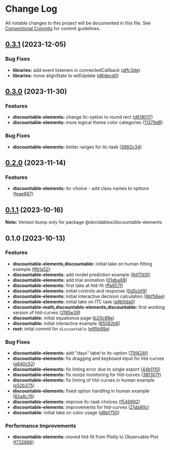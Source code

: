# Change Log

All notable changes to this project will be documented in this file.
See [Conventional Commits](https://conventionalcommits.org) for commit guidelines.

## [0.3.1](https://github.com/decidables/decidables/compare/@decidables/discountable-elements@0.3.0...@decidables/discountable-elements@0.3.1) (2023-12-05)


### Bug Fixes

* **libraries:** add event listeners in connectedCallback ([affc3de](https://github.com/decidables/decidables/commit/affc3de94ad40a3811ae8d710dbc2461ce492251))
* **libraries:** move alignState to willUpdate ([d6decd0](https://github.com/decidables/decidables/commit/d6decd07b9430ddf858d9996869f23b987c44b42))



## [0.3.0](https://github.com/decidables/decidables/compare/@decidables/discountable-elements@0.2.0...@decidables/discountable-elements@0.3.0) (2023-11-30)


### Features

* **discountable-elements:** change itc-option to round rect ([d618017](https://github.com/decidables/decidables/commit/d6180173506947ccac2aac4373a961a75ea591fb))
* **discountable-elements:** more logical theme color categories ([11379d8](https://github.com/decidables/decidables/commit/11379d8ee4c6ea891fc6adc4455cc677d2f1b659))


### Bug Fixes

* **discountable-elements:** better ranges for itc-task ([3982c34](https://github.com/decidables/decidables/commit/3982c34ed9f51aac3c96fbac225c6d0f79edee4b))



## [0.2.0](https://github.com/decidables/decidables/compare/@decidables/discountable-elements@0.1.1...@decidables/discountable-elements@0.2.0) (2023-11-14)


### Features

* **discountable-elements:** itc-choice - add class names to options ([feae667](https://github.com/decidables/decidables/commit/feae6674c9c536fa263963bd3dce698a01b3de3f))



## [0.1.1](https://github.com/decidables/decidables/compare/@decidables/discountable-elements@0.1.0...@decidables/discountable-elements@0.1.1) (2023-10-16)

**Note:** Version bump only for package @decidables/discountable-elements





## 0.1.0 (2023-10-13)


### Features

* **discountable-elements,discountable:** initial take on human fitting example ([ffb1a52](https://github.com/decidables/decidables/commit/ffb1a52f1ebdbb229fd88045028122255dbc4c3c))
* **discountable-elements:** add model prediction example ([8d17d3f](https://github.com/decidables/decidables/commit/8d17d3f9c645c86cd28badb3a8cc0f150ca5fe59))
* **discountable-elements:** add trial animation ([01dba68](https://github.com/decidables/decidables/commit/01dba68671f1d70cc8c456a6300fc965f9ee0c34))
* **discountable-elements:** first take at htd-fit ([ffa657f](https://github.com/decidables/decidables/commit/ffa657fe6b34cb0473c7262246547ee0f02701bf))
* **discountable-elements:** initial controls and response ([0d5cbf9](https://github.com/decidables/decidables/commit/0d5cbf92c6759674aa691f4e9f4e83ba9b117fee))
* **discountable-elements:** initial interactive decision calculation ([9bf58ee](https://github.com/decidables/decidables/commit/9bf58ee2752ac4b8750099cc357b25da8b9a3968))
* **discountable-elements:** initial take on ITC task ([a9b0da0](https://github.com/decidables/decidables/commit/a9b0da0a8af35e7fe4a4c5733969db559d137156))
* **discountable-math,discountable-elements,discountable:** first working version of htd-curves ([2f85e39](https://github.com/decidables/decidables/commit/2f85e39d21ae6bc4e64b12c879a145d87de406cb))
* **discountable:** initial equationos page ([b20c89e](https://github.com/decidables/decidables/commit/b20c89e9ba26cdb56fa8c505492fdf18cefe5cdd))
* **discountable:** initial interactive example ([85582b6](https://github.com/decidables/decidables/commit/85582b6c620ef89a7f1a452ce5bef61e73879c3d))
* **root:** inital commit for `discountable` ([e95b99a](https://github.com/decidables/decidables/commit/e95b99a597d7f9a48572b8a400e5f6910439d3e5))


### Bug Fixes

* **discountable-elements:** add "days" label to itc-option ([75f424f](https://github.com/decidables/decidables/commit/75f424fed07b6227cfd104f2f2a084c473802270))
* **discountable-elements:** fix dragging and keyboard input for htd-curves ([a840c52](https://github.com/decidables/decidables/commit/a840c52fabc9425fa164715570a79783eb9ff0ef))
* **discountable-elements:** fix linting error due to single export ([44b1110](https://github.com/decidables/decidables/commit/44b1110e49a702772805853d70a93883b8ca3b45))
* **discountable-elements:** fix resize monitoring for htd-curves ([38f307f](https://github.com/decidables/decidables/commit/38f307f23620759578d4322e6fdb358d296b3b07))
* **discountable-elements:** fix timing of htd-curves in human example ([e52b375](https://github.com/decidables/decidables/commit/e52b3750b607de912748656d1f8a77f611eefe8b))
* **discountable-elements:** fixed option handling in human example ([82a8c76](https://github.com/decidables/decidables/commit/82a8c76a519c8a82cc73efd0e74a703dbfaecbb2))
* **discountable-elements:** improve itc-task choices ([f546692](https://github.com/decidables/decidables/commit/f5466920ef365b6b1472841c4cea8250402b773e))
* **discountable-elements:** improvements for htd-curves ([21da90c](https://github.com/decidables/decidables/commit/21da90c2d0f760bd26f0c15333bfb2cf785e51d9))
* **discountable:** initial take on color usage ([d8bf750](https://github.com/decidables/decidables/commit/d8bf75028443cbb155726f1fd19051100cc1976f))


### Performance Improvements

* **discountable-elements:** moved htd-fit from Plotly to Observable Plot ([f732666](https://github.com/decidables/decidables/commit/f7326669fc22be42b258881f6c26b30ed27123cd))
